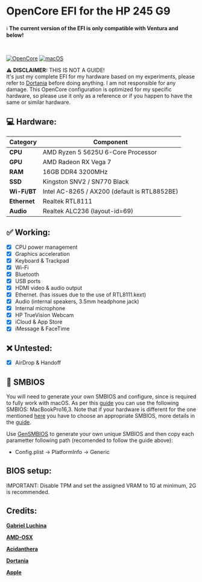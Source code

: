 # OpenCore EFI for the HP 245 G9

:information_source: **The current version of the EFI is only compatible with Ventura and below!**

<br/>

[![OpenCore](https://img.shields.io/badge/OpenCore-0.9.8-lightblue.svg)](https://github.com/acidanthera/OpenCorePkg)
[![macOS](https://img.shields.io/badge/macOS-14.3.1-F09337.svg)](https://www.apple.com/macos/ventura)

:warning: **DISCLAIMER:**
THIS IS NOT A GUIDE!
<br/>
It's just my complete EFI for my hardware based on my experiments, please refer to [Dortania](https://dortania.github.io/getting-started/) before doing anything. I am not responsible for any damage. This OpenCore configuration is optimized for my specific hardware, so please use it only as a reference or if you happen to have the same or similar hardware.

## :computer: Hardware:

| **Category** | **Component**                                                                    |
| ------------ | -------------------------------------------------------------------------------- |
| **CPU**      | AMD Ryzen 5 5625U 6-Core Processor                                               |
| **GPU**      | AMD Radeon RX Vega 7                                                             |
| **RAM**      | 16GB DDR4 3200MHz                                                                |
| **SSD**      | Kingston SNV2 / SN770 Black                                                      |
| **Wi-Fi/BT** | Intel AC-8265 / AX200 (default is RTL8852BE)                                     |
| **Ethernet** | Realtek RTL8111                                                                  |
| **Audio**    | Realtek ALC236 (layout-id=69)                                                    |

## :white_check_mark: Working:

- [x] CPU power management
- [x] Graphics acceleration
- [x] Keyboard & Trackpad
- [x] Wi-Fi
- [x] Bluetooth
- [x] USB ports
- [x] HDMI video & audio output
- [x] Ethernet. (has issues due to the use of RTL8111.kext)
- [x] Audio (internal speakers, 3.5mm headphone jack)
- [x] Internal microphone
- [x] HP TrueVision Webcam
- [x] iCloud & App Store
- [x] iMessage & FaceTime

## :x: Untested:
- [x] AirDrop & Handoff


## :closed_lock_with_key: SMBIOS

You will need to generate your own SMBIOS and configure, since is required to fully work with macOS. As per this [guide](https://dortania.github.io/OpenCore-Install-Guide/AMD/zen.html#platforminfo) you can use the following SMBIOS: MacBookPro16,3. Note that if your hardware is different for the one mentioned [here](#computer-hardware) you have to choose an appropriate SMBIOS, more details in the [guide](https://dortania.github.io/OpenCore-Install-Guide/AMD/zen.html).

Use [GenSMBIOS](https://github.com/corpnewt/GenSMBIOS) to generate your own unique SMBIOS and then copy each parametter following path (recomended to follow the guide above):

- Config.plist -> PlatformInfo -> Generic

## BIOS setup:

IMPORTANT: Disable TPM and set the assigned VRAM to 1G at minimum, 2G is recommended.

## Credits:

[**Gabriel Luchina**](https://luchina.com.br)

[**AMD-OSX**](https://github.com/AMD-OSX/AMD_Vanilla)

[**Acidanthera**](https://github.com/acidanthera)

[**Dortania**](https://dortania.github.io/getting-started/)

[**Apple**](http://apple.com/)
